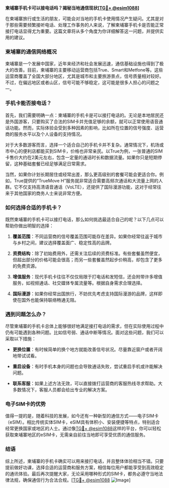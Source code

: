 **柬埔寨手机卡可以接电话吗？揭秘当地通信现状[[TG💪+ @esim1088](https://t.me/s/esim1088)]**

在柬埔寨旅行或生活的朋友，可能会对当地的手机卡使用情况产生疑问。尤其是对于那些需要频繁接听电话、处理工作事务的人来说，了解柬埔寨手机卡是否能正常接打电话显得尤为重要。这篇文章将从多个角度为你详细解答这一问题，并提供实用的建议。

### 柬埔寨的通信网络概况

柬埔寨是一个发展中国家，近年来经济和社会发展迅速，通信基础设施也得到了极大的改善。目前，柬埔寨的主要移动运营商包括True、Smart和Metfone等。这些运营商覆盖了全国大部分地区，尤其是城市和主要旅游景点，信号质量相对较好。不过，在偏远地区或者山区，信号可能不够稳定，这可能是很多人担心的问题之一。

### 手机卡能否接电话？

首先，我们需要明确一点：柬埔寨的手机卡是可以接打电话的。无论是本地居民还是外国游客，只要购买了合法的SIM卡并充值足够的余额，就可以正常使用语音通话功能。然而，实际体验会受到多种因素的影响，比如所在位置的信号强度、运营商的服务水平以及个人设备的支持情况。

对于大多数游客而言，选择一个适合自己的手机卡并不复杂。通常情况下，机场或市中心的便利店都能买到SIM卡，价格也非常亲民。以True为例，一张普通的SIM卡售价大约在2美元左右，包含一定量的通话时长和数据流量。如果你只是短期停留，这种基础套餐已经足够满足日常需求。

当然，如果你计划长期居住或经常出差，那么更高级别的套餐可能会更适合你。例如，True提供的“TrueMove H”服务就非常适合需要高频次通话和大流量上网的人群。它不仅支持高清语音通话（VoLTE），还提供了国际漫游功能，这对于经常往来于其他国家的商务人士来说非常方便。

### 如何选择合适的手机卡？

既然柬埔寨的手机卡可以接打电话，那么如何挑选最适合自己的呢？以下几点可以帮助你做出明智的选择：

1. **覆盖范围**：不同运营商的信号覆盖范围可能存在差异。如果你经常往返于城市与乡村之间，建议选择覆盖面广、稳定性高的品牌。
   
2. **资费结构**：除了初始费用外，还需关注后续的资费标准。有些套餐虽然便宜，但超出部分的价格可能会很高；而另一些套餐虽然起步价稍高，却包含了更多的免费资源。
   
3. **增值服务**：现代手机卡往往不仅仅局限于打电话和发短信，还会附带许多增值服务，如视频通话、社交媒体专属流量等。根据自身需求合理选择。

4. **国际漫游**：如果你经常出国旅行，不妨优先考虑支持国际漫游的品牌，这样即使在国外也能保持联络畅通无阻。

### 遇到问题怎么办？

尽管柬埔寨的手机卡总体上能够很好地满足接打电话的需求，但在实际使用过程中仍有可能遇到各种问题。比如信号弱、通话中断等情况。面对这些问题，我们可以采取以下措施：

- **更换位置**：有时候简单的换个地方就能改善信号状况。尽量靠近窗户或者开阔地带试试看。
  
- **重启设备**：有时手机本身的问题也会导致通话失败，尝试重启手机或许能解决问题。
  
- **联系客服**：如果上述方法无效，可以直接拨打运营商的客服热线寻求帮助。大多数情况下，客服人员都会给出专业的解决方案。

### 电子SIM卡的优势

值得一提的是，随着科技的发展，如今还有一种新型的通信方式——电子SIM卡（eSIM）。相比传统实体SIM卡，eSIM具有体积小、安装便捷等特点，特别适合经常更换国家或地区的人士。通过像[TG💪+ @esim1088](https://t.me/s/esim1088)这样的平台，你可以轻松获取柬埔寨地区的eSIM卡，无需亲自前往当地即可享受优质的通信服务。

### 结语

综上所述，柬埔寨的手机卡确实可以用来接打电话，并且整体体验相当不错。只要提前做好功课，选择合适的运营商和服务方案，相信每位用户都能享受到高效稳定的通讯体验。最后再次提醒大家，无论采用哪种形式的SIM卡，都务必遵守当地法律法规，确保通信行为合法合规。[[TG💪+ @esim1088](https://t.me/s/esim1088) ![Image](https://i.postimg.cc/4NQfJmqS/Snipaste-2025-05-13-00-14-12.png)]